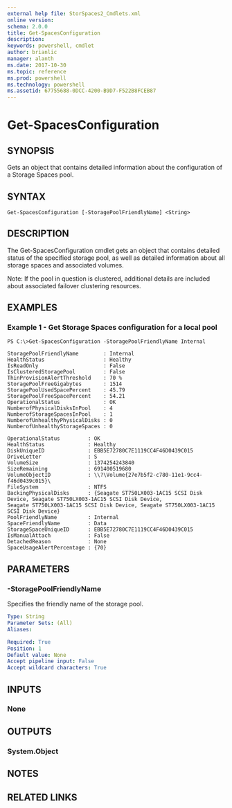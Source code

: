```yaml
---
external help file: StorSpaces2_Cmdlets.xml
online version: 
schema: 2.0.0
title: Get-SpacesConfiguration
description: 
keywords: powershell, cmdlet
author: brianlic
manager: alanth
ms.date: 2017-10-30
ms.topic: reference
ms.prod: powershell
ms.technology: powershell
ms.assetid: 67755688-0DCC-4200-B9D7-F522B8FCEB87
---
```


# Get-SpacesConfiguration

## SYNOPSIS
Gets an object that contains detailed information about the configuration of a Storage Spaces pool.

## SYNTAX

```
Get-SpacesConfiguration [-StoragePoolFriendlyName] <String>
```

## DESCRIPTION
The Get-SpacesConfiguration cmdlet gets an object that contains detailed status of the specified storage pool, as well as detailed information about all storage spaces and associated volumes.

Note: If the pool in question is clustered, additional details are included about associated failover clustering resources.

## EXAMPLES

### Example 1 - Get Storage Spaces configuration for a local pool
```
PS C:\>Get-SpacesConfiguration -StoragePoolFriendlyName Internal

StoragePoolFriendlyName        : Internal
HealthStatus                   : Healthy
IsReadOnly                     : False
IsClusteredStoragePool         : False
ThinProvisionAlertThreshold    : 70 %
StoragePoolFreeGigabytes       : 1514
StoragePoolUsedSpacePercent    : 45.79
StoragePoolFreeSpacePercent    : 54.21
OperationalStatus              : OK
NumberofPhysicalDisksInPool    : 4
NumberofStorageSpacesInPool    : 1
NumberofUnhealthyPhysicalDisks : 0
NumberofUnhealthyStorageSpaces : 0

OperationalStatus         : OK
HealthStatus              : Healthy
DiskUniqueID              : EBB5E72780C7E1119CC4F46D0439C015
DriveLetter               : S
VolumeSize                : 1374254243840
SizeRemaining             : 691400519680
VolumeObjectID            : \\?\Volume{27e7b5f2-c780-11e1-9cc4-f46d0439c015}\
FileSystem                : NTFS
BackingPhysicalDisks      : {Seagate ST750LX003-1AC15 SCSI Disk Device, Seagate ST750LX003-1AC15 SCSI Disk Device,
Seagate ST750LX003-1AC15 SCSI Disk Device, Seagate ST750LX003-1AC15 SCSI Disk Device}
PoolFriendlyName          : Internal
SpaceFriendlyName         : Data
StorageSpaceUniqueID      : EBB5E72780C7E1119CC4F46D0439C015
IsManualAttach            : False
DetachedReason            : None
SpaceUsageAlertPercentage : {70}
```

## PARAMETERS

### -StoragePoolFriendlyName
Specifies the friendly name of the storage pool.

```yaml
Type: String
Parameter Sets: (All)
Aliases: 

Required: True
Position: 1
Default value: None
Accept pipeline input: False
Accept wildcard characters: True
```

## INPUTS

### None

## OUTPUTS

### System.Object

## NOTES

## RELATED LINKS

